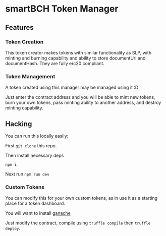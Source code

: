 # smartBCH Token Manager

## Features

### Token Creation

This token creator makes tokens with similar functionality as SLP, with minting and burning capability and ability to store documentUri and documentHash. They are fully erc20 compliant.

### Token Management

A token created using this manager may be managed using it :D 

Just enter the contract address and you will be able to mint new tokens, burn your own tokens, pass minting ability to another address, and destroy minting capability.


## Hacking

You can run this locally easily:

First `git clone` this repo.

Then install necessary deps

`npm i`

Next run `npm run dev`

### Custom Tokens

You can modify this for your own custom tokens, as in use it as a starting place for a token dashboard.

You will want to install [ganache](https://www.trufflesuite.com/ganache)

Just modify the contract, compile using `truffle compile` then `truffle deploy`. 
